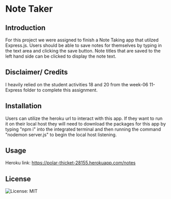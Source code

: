 # Note Taker

## Introduction 
For this project we were assigned to finish a Note Taking app that utilzed Express.js. Users should be able to save notes for themselves by typing in the text area and clicking the save button. Note titles that are saved to the left hand side can be clicked to display the note text.

## Disclaimer/ Credits
I heavily relied on the student activities 18 and 20 from the week-06 11-Express folder to complete this assignment.

## Installation
Users can utilize the heroku url to interact with this app. If they want to run it on their local host they will need to download the packages for this app by typing "npm i" into the integrated terminal and then running the command "nodemon server.js" to begin the local host listening.

## Usage 

Heroku link: https://polar-thicket-28155.herokuapp.com/notes

## License 

![License: MIT](https://img.shields.io/badge/License-MIT-yellow.svg)